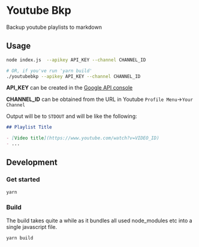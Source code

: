 # Youtube Bkp

Backup youtube playlists to markdown

## Usage

```bash
node index.js  --apikey API_KEY --channel CHANNEL_ID

# OR, if you've run 'yarn build'
./youtubebkp --apikey API_KEY --channel CHANNEL_ID
```

**API_KEY** can be created in the [Google API console](https://console.developers.google.com/apis/credentials)

**CHANNEL_ID** can be obtained from the URL in Youtube `Profile Menu`->`Your Channel`


Output will be to `STDOUT` and will be like the following:

```markdown
## Playlist Title

- [Video title](https://www.youtube.com/watch?v=VIDEO_ID)
- ...
```

## Development

### Get started

```bash
yarn
```

### Build

The build takes quite a while as it bundles all used node_modules etc into a single javascript file.

```bash
yarn build
```
